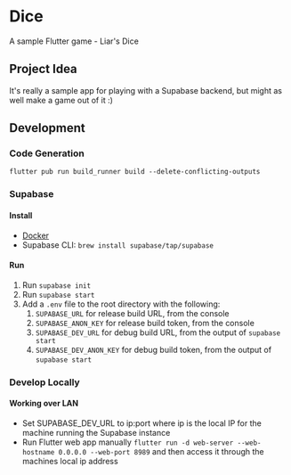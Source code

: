 # Dice

A sample Flutter game - Liar's Dice

## Project Idea

It's really a sample app for playing with a Supabase backend, but might as well make a game out of it :)

## Development

### Code Generation

`flutter pub run build_runner build --delete-conflicting-outputs`

### Supabase

#### Install

- [Docker](https://docs.docker.com/desktop/mac/install/)
- Supabase CLI: `brew install supabase/tap/supabase`

#### Run

1. Run `supabase init`
1. Run `supabase start`
1. Add a `.env` file to the root directory with the following:
   1. `SUPABASE_URL` for release build URL, from the console
   1. `SUPABASE_ANON_KEY` for release build token, from the console
   1. `SUPABASE_DEV_URL` for debug build URL, from the output of `supabase start`
   1. `SUPABASE_DEV_ANON_KEY` for debug build token, from the output of `supabase start`

### Develop Locally

#### Working over LAN

- Set SUPABASE_DEV_URL to ip:port where ip is the local IP for the machine running the Supabase instance
- Run Flutter web app manually `flutter run -d web-server --web-hostname 0.0.0.0 --web-port 8989` and then access it through the machines local ip address
